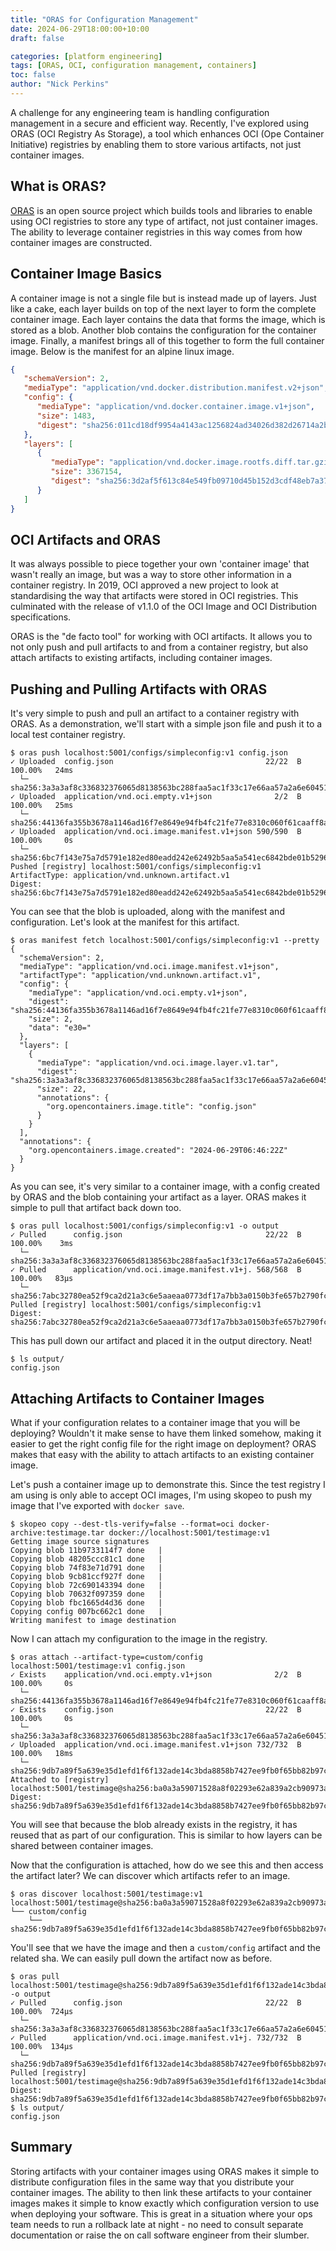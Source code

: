 ```yaml
---
title: "ORAS for Configuration Management"
date: 2024-06-29T18:00:00+10:00
draft: false

categories: [platform engineering]
tags: [ORAS, OCI, configuration management, containers]
toc: false
author: "Nick Perkins"
---
```

A challenge for any engineering team is handling configuration management in a secure and efficient way. Recently, I've explored using ORAS (OCI Registry As Storage), a tool which enhances OCI (Ope Container Initiative) registries by enabling them to store various artifacts, not just container images.

## What is ORAS?

[ORAS](https://oras.land) is an open source project which builds tools and libraries to enable using OCI registries to store any type of artifact, not just container images. The ability to leverage container registries in this way comes from how container images are constructed.

## Container Image Basics

A container image is not a single file but is instead made up of layers. Just like a cake, each layer builds on top of the next layer to form the complete container image. Each layer contains the data that forms the image, which is stored as a blob. Another blob contains the configuration for the container image. Finally, a manifest brings all of this together to form the full container image. Below is the manifest for an alpine linux image.

```json
{
   "schemaVersion": 2,
   "mediaType": "application/vnd.docker.distribution.manifest.v2+json",
   "config": {
      "mediaType": "application/vnd.docker.container.image.v1+json",
      "size": 1483,
      "digest": "sha256:011cd18df9954a4143ac1256824ad34026d382d26714a2b222d0a8f06286224f"
   },
   "layers": [
      {
         "mediaType": "application/vnd.docker.image.rootfs.diff.tar.gzip",
         "size": 3367154,
         "digest": "sha256:3d2af5f613c84e549fb09710d45b152d3cdf48eb7a37dc3e9c01e2b3975f4f76"
      }
   ]
}
  ```

## OCI Artifacts and ORAS

It was always possible to piece together your own 'container image' that wasn't really an image, but was a way to store other information in a container registry. In 2019, OCI approved a new project to look at standardising the way that artifacts were stored in OCI registries. This culminated with the release of v1.1.0 of the OCI Image and OCI Distribution specifications.

ORAS is the "de facto tool" for working with OCI artifacts. It allows you to not only push and pull artifacts to and from a container registry, but also attach artifacts to existing artifacts, including container images.

## Pushing and Pulling Artifacts with ORAS

It's very simple to push and pull an artifact to a container registry with ORAS. As a demonstration, we'll start with a simple json file and push it to a local test container registry.

```shell
$ oras push localhost:5001/configs/simpleconfig:v1 config.json
✓ Uploaded  config.json                                  22/22  B 100.00%   24ms
  └─ sha256:3a3a3af8c336832376065d8138563bc288faa5ac1f33c17e66aa57a2a6e60451
✓ Uploaded  application/vnd.oci.empty.v1+json              2/2  B 100.00%   25ms
  └─ sha256:44136fa355b3678a1146ad16f7e8649e94fb4fc21fe77e8310c060f61caaff8a
✓ Uploaded  application/vnd.oci.image.manifest.v1+json 590/590  B 100.00%     0s
  └─ sha256:6bc7f143e75a7d5791e182ed80eadd242e62492b5aa5a541ec6842bde01b5296
Pushed [registry] localhost:5001/configs/simpleconfig:v1
ArtifactType: application/vnd.unknown.artifact.v1
Digest: sha256:6bc7f143e75a7d5791e182ed80eadd242e62492b5aa5a541ec6842bde01b5296
```

You can see that the blob is uploaded, along with the manifest and configuration. Let's look at the manifest for this artifact.

```shell
$ oras manifest fetch localhost:5001/configs/simpleconfig:v1 --pretty
{
  "schemaVersion": 2,
  "mediaType": "application/vnd.oci.image.manifest.v1+json",
  "artifactType": "application/vnd.unknown.artifact.v1",
  "config": {
    "mediaType": "application/vnd.oci.empty.v1+json",
    "digest": "sha256:44136fa355b3678a1146ad16f7e8649e94fb4fc21fe77e8310c060f61caaff8a",
    "size": 2,
    "data": "e30="
  },
  "layers": [
    {
      "mediaType": "application/vnd.oci.image.layer.v1.tar",
      "digest": "sha256:3a3a3af8c336832376065d8138563bc288faa5ac1f33c17e66aa57a2a6e60451",
      "size": 22,
      "annotations": {
        "org.opencontainers.image.title": "config.json"
      }
    }
  ],
  "annotations": {
    "org.opencontainers.image.created": "2024-06-29T06:46:22Z"
  }
}
```

As you can see, it's very similar to a container image, with a config created by ORAS and the blob containing your artifact as a layer. ORAS makes it simple to pull that artifact back down too.

```shell
$ oras pull localhost:5001/configs/simpleconfig:v1 -o output
✓ Pulled      config.json                                22/22  B 100.00%    3ms
  └─ sha256:3a3a3af8c336832376065d8138563bc288faa5ac1f33c17e66aa57a2a6e60451
✓ Pulled      application/vnd.oci.image.manifest.v1+j. 568/568  B 100.00%   83µs
  └─ sha256:7abc32780ea52f9ca2d21a3c6e5aaeaa0773df17a7bb3a0150b3fe657b2790fc
Pulled [registry] localhost:5001/configs/simpleconfig:v1
Digest: sha256:7abc32780ea52f9ca2d21a3c6e5aaeaa0773df17a7bb3a0150b3fe657b2790fc
```

This has pull down our artifact and placed it in the output directory. Neat!

```shell
$ ls output/
config.json
```

## Attaching Artifacts to Container Images

What if your configuration relates to a container image that you will be deploying? Wouldn't it make sense to have them linked somehow, making it easier to get the right config file for the right image on deployment? ORAS makes that easy with the ability to attach artifacts to an existing container image.

Let's push a container image up to demonstrate this. Since the test registry I am using is only able to accept OCI images, I'm using skopeo to push my image that I've exported with `docker save`.

```shell
$ skopeo copy --dest-tls-verify=false --format=oci docker-archive:testimage.tar docker://localhost:5001/testimage:v1
Getting image source signatures
Copying blob 11b9733114f7 done   |
Copying blob 48205ccc81c1 done   |
Copying blob 74f83e71d791 done   |
Copying blob 9cb81ccf927f done   |
Copying blob 72c690143394 done   |
Copying blob 70632f097359 done   |
Copying blob fbc1665d4d36 done   |
Copying config 007bc662c1 done   |
Writing manifest to image destination
```

Now I can attach my configuration to the image in the registry.

```shell
$ oras attach --artifact-type=custom/config localhost:5001/testimage:v1 config.json
✓ Exists    application/vnd.oci.empty.v1+json              2/2  B 100.00%     0s
  └─ sha256:44136fa355b3678a1146ad16f7e8649e94fb4fc21fe77e8310c060f61caaff8a
✓ Exists    config.json                                  22/22  B 100.00%     0s
  └─ sha256:3a3a3af8c336832376065d8138563bc288faa5ac1f33c17e66aa57a2a6e60451
✓ Uploaded  application/vnd.oci.image.manifest.v1+json 732/732  B 100.00%   18ms
  └─ sha256:9db7a89f5a639e35d1efd1f6f132ade14c3bda8858b7427ee9fb0f65bb82b97c
Attached to [registry] localhost:5001/testimage@sha256:ba0a3a59071528a8f02293e62a839a2cb90973a67a21b34f80508334b969ddcf
Digest: sha256:9db7a89f5a639e35d1efd1f6f132ade14c3bda8858b7427ee9fb0f65bb82b97c
```

You will see that because the blob already exists in the registry, it has reused that as part of our configuration. This is similar to how layers can be shared between container images.

Now that the configuration is attached, how do we see this and then access the artifact later? We can discover which artifacts refer to an image.

```shell
$ oras discover localhost:5001/testimage:v1
localhost:5001/testimage@sha256:ba0a3a59071528a8f02293e62a839a2cb90973a67a21b34f80508334b969ddcf
└── custom/config
    └── sha256:9db7a89f5a639e35d1efd1f6f132ade14c3bda8858b7427ee9fb0f65bb82b97c
```

You'll see that we have the image and then a `custom/config` artifact and the related sha. We can easily pull down the artifact now as before.

```shell
$ oras pull localhost:5001/testimage@sha256:9db7a89f5a639e35d1efd1f6f132ade14c3bda8858b7427ee9fb0f65bb82b97c -o output
✓ Pulled      config.json                                22/22  B 100.00%  724µs
  └─ sha256:3a3a3af8c336832376065d8138563bc288faa5ac1f33c17e66aa57a2a6e60451
✓ Pulled      application/vnd.oci.image.manifest.v1+j. 732/732  B 100.00%  134µs
  └─ sha256:9db7a89f5a639e35d1efd1f6f132ade14c3bda8858b7427ee9fb0f65bb82b97c
Pulled [registry] localhost:5001/testimage@sha256:9db7a89f5a639e35d1efd1f6f132ade14c3bda8858b7427ee9fb0f65bb82b97c
Digest: sha256:9db7a89f5a639e35d1efd1f6f132ade14c3bda8858b7427ee9fb0f65bb82b97c
$ ls output/
config.json
```

## Summary

Storing artifacts with your container images using ORAS makes it simple to distribute configuration files in the same way that you distribute your container images. The ability to then link these artifacts to your container images makes it simple to know exactly which configuration version to use when deploying your software. This is great in a situation where your ops team needs to run a rollback late at night - no need to consult separate documentation or raise the on call software engineer from their slumber.
